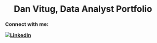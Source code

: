 <h1 align="center">Dan Vitug, Data Analyst Portfolio</h1>
<div id="header" align="center">



<h3 align="left">Connect with me:

[![LinkedIn](https://img.shields.io/badge/LinkedIn-%230077B5.svg?logo=linkedin&logoColor=white)](https://linkedin.com/in/DanielVitug) 
<h3
